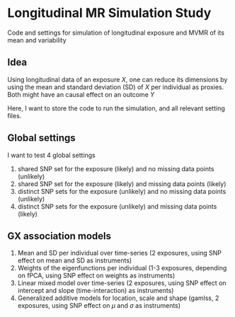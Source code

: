 # Longitudinal MR Simulation Study

Code and settings for simulation of longitudinal exposure and MVMR of its mean and variability

## Idea

Using longitudinal data of an exposure *X*, one can reduce its dimensions by using the mean and standard deviation (SD) of *X* per individual as proxies. Both might have an causal effect on an outcome *Y*

Here, I want to store the code to run the simulation, and all relevant setting files.

## Global settings

I want to test 4 global settings

1) shared SNP set for the exposure (likely) and no missing data points (unlikely)
2) shared SNP set for the exposure (likely) and missing data points (likely)
2) distinct SNP sets for the exposure (unlikely) and no missing data points (unlikely)
2) distinct SNP sets for the exposure (unlikely) and missing data points (likely)

## GX association models

1) Mean and SD per individual over time-series (2 exposures, using SNP effect on mean and SD as instruments)
2) Weights of the eigenfunctions per individual (1-3 exposures, depending on fPCA, using SNP effect on weights as instruments)
3) Linear mixed model over time-series (2 exposures, using SNP effect on intercept and slope (time-interaction) as instruments)
4) Generalized additive models for location, scale and shape (gamlss, 2 exposures, using SNP effect on $\mu$ and $\sigma$ as instruments)
